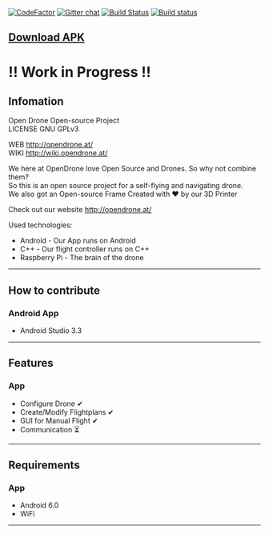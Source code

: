 [![CodeFactor](https://www.codefactor.io/Content/badges/A.svg)](https://www.codefactor.io/repository/github/opendroneat/opendrone-app/overview/develop)
[![Gitter chat](https://badges.gitter.im/USER/REPO.png)](https://gitter.im/OpenDroneAT/Lobby "Gitter chat")
[![Build Status](https://dev.azure.com/OpenDrone/OpenDroneApp/_apis/build/status/OpenDroneAT.OpenDrone-App?branchName=develop)](https://dev.azure.com/OpenDrone/OpenDroneApp/_build/latest?definitionId=1&branchName=develop)
[![Build status](https://build.appcenter.ms/v0.1/apps/736a3266-4506-4c88-b3da-6e7072d02174/branches/master/badge)](https://appcenter.ms)  
## [Download APK](https://appcenter.ms/download?url=%2Fv0.1%2Fapps%2FOpenDrone%2FOpenDrone%2Fbuilds%2F4%2Fdownloads%2Fbuild)  

  
# !! Work in Progress !!  
## Infomation
  
Open Drone Open-source Project  
LICENSE GNU GPLv3  
  
WEB http://opendrone.at/  
WIKI  http://wiki.opendrone.at/

We here at OpenDrone love Open Source and Drones. So why not combine them?  
So this is an open source project for a self-flying and navigating drone.  
We also got an Open-source Frame Created with ❤️ by our 3D Printer  

Check out our website http://opendrone.at/  

Used technologies:  
* Android - Our App runs on Android  
* C++ - Our flight controller runs on C++  
* Raspberry Pi - The brain of the drone  
---  
## How to contribute  
### Android App  
* Android Studio 3.3  
---  
## Features  
### App
* Configure Drone ✔  
* Create/Modify Flightplans ✔   
* GUI for Manual Flight ✔  
* Communication ⏳  
---  
## Requirements  
### App  
* Android 6.0  
* WiFi  
  
---
